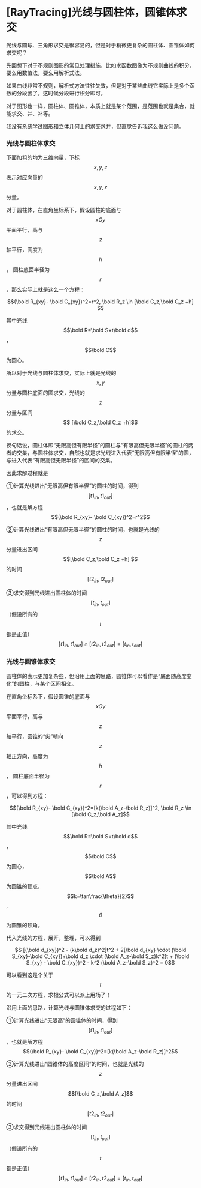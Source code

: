 # [RayTracing]光线与圆柱体，圆锥体求交

光线与圆球、三角形求交是很容易的，但是对于稍微更复杂的圆柱体、圆锥体如何求交呢？

先回想下对于不规则图形的常见处理措施，比如求函数图像为不规则曲线的积分，要么用数值法，要么用解析式法。

如果曲线非常不规则，解析式方法往往失效，但是对于某些曲线它实际上是多个函数的分段罢了，这时候分段进行积分即可。

对于图形也一样，圆柱体、圆锥体，本质上就是某个范围，是范围也就是集合，就能求交、并、补等。

我没有系统学过图形和立体几何上的求交求并，但直觉告诉我这么做没问题。

### 光线与圆柱体求交  
下面加粗的均为三维向量，下标 $$x,y,z$$ 表示对应向量的 $$x,y,z$$ 分量。

对于圆柱体，在直角坐标系下，假设圆柱的底面与 $$xOy$$ 平面平行，高与 $$z$$ 轴平行，高度为 $$h$$ ， 圆柱底面半径为 $$r$$ ，那么实际上就是这么一个方程：

$$(\bold R_{xy}- \bold C_{xy})^2=r^2, \bold R_z \in [\bold C_z,\bold C_z +h] $$ 

其中光线 $$\bold R=\bold S+t\bold d$$ ， $$\bold C$$ 为圆心。

所以对于光线与圆柱体求交，实际上就是光线的 $$x,y$$ 分量与圆柱底面的圆求交，光线的 $$z$$ 分量与区间$$ [\bold C_z,\bold C_z +h]$$ 的求交。

换句话说，圆柱体即“无限高但有限半径”的圆柱与“有限高但无限半径”的圆柱的两者的交集，与圆柱体求交，自然也就是求光线进入代表“无限高但有限半径”的圆，与进入代表“有限高但无限半径”的区间的交集。

因此求解过程就是

①计算光线进出“无限高但有限半径”的圆柱的时间，得到 $$[t1_{in},t1_{out}]$$ ，也就是解方程 $$(\bold R_{xy}- \bold C_{xy})^2=r^2$$ 

②计算光线进出“有限高但无限半径”的圆柱的时间，也就是光线的 $$z$$ 分量进出区间 $$[\bold C_z,\bold C_z +h] $$ 的时间 $$[t2_{in},t2_{out}]$$ 

③求交得到光线进出圆柱体的时间 $$[t_{in},t_{out}]$$ （假设所有的 $$t$$ 都是正值） $$[t1_{in},t1_{out}] \cap[t2_{in},t2_{out}]=[t_{in},t_{out}]$$ 

### 光线与圆锥体求交  
圆柱体的表示更加复杂些，但沿用上面的思路，圆锥体可以看作是“底面随高度变化”的圆柱，与某个区间相交。

在直角坐标系下，假设圆锥的底面与 $$xOy$$ 平面平行，高与 $$z$$ 轴平行，圆锥的“尖”朝向 $$z$$ 轴正方向，高度为 $$h$$ ， 圆柱底面半径为 $$r$$ ，可以得到方程：

$$(\bold R_{xy}- \bold C_{xy})^2=[k(\bold A_z-\bold R_z)]^2, \bold R_z \in [\bold C_z,\bold A_z]$$ 

其中光线 $$\bold R=\bold S+t\bold d$$ ， $$\bold C$$ 为圆心， $$\bold A$$ 为圆锥的顶点， $$k=\tan\frac{\theta}{2}$$ , $$\theta $$ 为圆锥的顶角。

代入光线的方程，展开，整理，可以得到

$$ [(\bold d_{xy})^2 - (k\bold d_z)^2]t^2 + 2[\bold d_{xy} \cdot (\bold S_{xy}-\bold C_{xy})+\bold d_z \cdot (\bold A_z-\bold S_z)k^2]t + (\bold S_{xy} - \bold C_{xy})^2 - k^2 (\bold A_z-\bold S_z)^2 = 0$$ 

可以看到这是个关于 $$t$$ 的一元二次方程，求根公式可以派上用场了！

沿用上面的思路，计算光线与圆锥体求交的过程如下：

①计算光线进出“无限高”的圆锥体的时间，得到 $$[t1_{in},t1_{out}]$$ ，也就是解方程 $$(\bold R_{xy}- \bold C_{xy})^2=[k(\bold A_z-\bold R_z)]^2$$ 

②计算光线进出“圆锥体的高度区间”的时间，也就是光线的 $$z$$ 分量进出区间 $$[\bold C_z,\bold A_z]$$ 的时间 $$[t2_{in},t2_{out}]$$ 

③求交得到光线进出圆柱体的时间 $$[t_{in},t_{out}]$$ （假设所有的 $$t$$ 都是正值） $$[t1_{in},t1_{out}] \cap[t2_{in},t2_{out}]=[t_{in},t_{out}]$$ 

